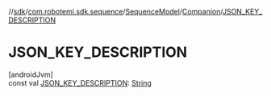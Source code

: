 //[sdk](../../../../index.md)/[com.robotemi.sdk.sequence](../../index.md)/[SequenceModel](../index.md)/[Companion](index.md)/[JSON_KEY_DESCRIPTION](-j-s-o-n_-k-e-y_-d-e-s-c-r-i-p-t-i-o-n.md)

# JSON_KEY_DESCRIPTION

[androidJvm]\
const val [JSON_KEY_DESCRIPTION](-j-s-o-n_-k-e-y_-d-e-s-c-r-i-p-t-i-o-n.md): [String](https://kotlinlang.org/api/latest/jvm/stdlib/kotlin/-string/index.html)
